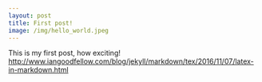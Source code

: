 ```yaml
---
layout: post
title: First post!
image: /img/hello_world.jpeg
---
```


This is my first post, how exciting!
http://www.iangoodfellow.com/blog/jekyll/markdown/tex/2016/11/07/latex-in-markdown.html